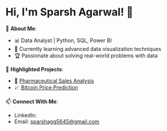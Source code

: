 # Hi, I'm Sparsh Agarwal! 👋

🎯 **About Me**:
- 📊 Data Analyst | Python, SQL, Power BI
- 🌱 Currently learning advanced data visualization techniques
- 🏆 Passionate about solving real-world problems with data

📂 **Highlighted Projects**:
- 🧠 [Pharmaceutical Sales Analysis](https://github.com/username/pharma-sales-analysis)  
- 📈 [Bitcoin Price Prediction](https://github.com/username/bitcoin-price-prediction)

📫 **Connect With Me**:
- LinkedIn:
- Email: sparshagg5645@gmail.com
